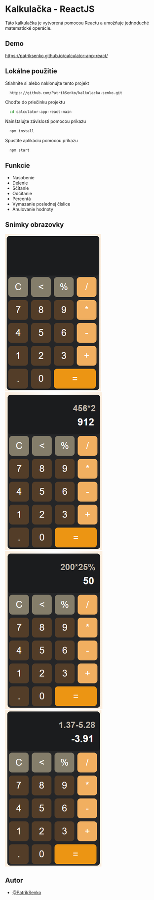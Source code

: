 
# Kalkulačka - ReactJS
Táto kalkulačka je vytvorená pomocou Reactu a umožňuje jednoduché matematické operácie.


## Demo

https://patriksenko.github.io/calculator-app-react/


## Lokálne použitie

Stiahnite si alebo naklonujte tento projekt

```bash
  https://github.com/PatrikSenko/kalkulacka-senko.git
```

Choďte do priečinku projektu

```bash
  cd calculator-app-react-main
```

Nainštalujte závislosti pomocou príkazu

```bash
  npm install
```

Spustite aplikáciu pomocou príkazu

```bash
  npm start
```


## Funkcie

- Násobenie
- Delenie
- Sčítanie
- Odčítanie
- Percentá
- Vymazanie poslednej číslice
- Anulovanie hodnoty


## Snímky obrazovky

![](./assets/screenshot1.png)
![](./assets/screenshot2.png)
![](./assets/screenshot3.png)
![](./assets/screenshot4.png)


## Autor

- [@PatrikSenko](https://www.github.com/PatrikSenko)

